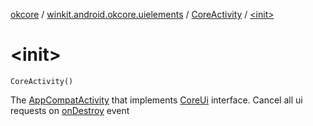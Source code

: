 [okcore](../../index.md) / [winkit.android.okcore.uielements](../index.md) / [CoreActivity](index.md) / [&lt;init&gt;](./-init-.md)

# &lt;init&gt;

`CoreActivity()`

The [AppCompatActivity](#) that implements [CoreUi](../-core-ui/index.md) interface.
Cancel all ui requests on [onDestroy](on-destroy.md) event

